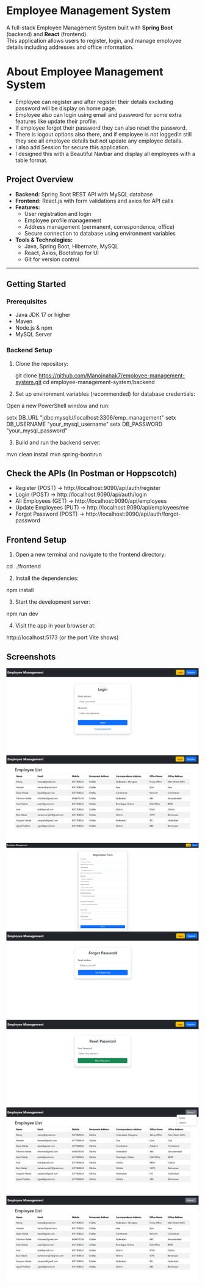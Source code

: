 # Employee Management System

A full-stack Employee Management System built with **Spring Boot** (backend) and **React** (frontend).  
This application allows users to register, login, and manage employee details including addresses and office information.

# About Employee Management System

- Employee can register and after register their details excluding password will be display on home page.
- Employee also can login using email and password for some extra features like update their profile.
- If employee forgot their password they can also reset the password.
- There is logout options also there, and if employee is not loggedin still they see all employee details but not update any employee details.
- I also add Session for secure this application.
- I designed this with a Beautiful Navbar and display all employees with a table format.

## Project Overview

- **Backend:** Spring Boot REST API with MySQL database
- **Frontend:** React.js with form validations and axios for API calls
- **Features:**
  - User registration and login
  - Employee profile management
  - Address management (permanent, correspondence, office)
  - Secure connection to database using environment variables
- **Tools & Technologies:**
  - Java, Spring Boot, Hibernate, MySQL
  - React, Axios, Bootstrap for UI
  - Git for version control

---

## Getting Started

### Prerequisites

- Java JDK 17 or higher
- Maven
- Node.js & npm
- MySQL Server

### Backend Setup

1. Clone the repository:

   git clone https://github.com/Manojnahak7/employee-management-system.git
   cd employee-management-system/backend

2. Set up environment variables (recommended) for database credentials:

Open a new PowerShell window and run:

setx DB_URL "jdbc:mysql://localhost:3306/emp_management"
setx DB_USERNAME "your_mysql_username"
setx DB_PASSWORD "your_mysql_password"

3. Build and run the backend server:

mvn clean install
mvn spring-boot:run

## Check the APIs (In Postman or Hoppscotch)

- Register (POST) -> http://localhost:9090/api/auth/register
- Login (POST) -> http://localhost:9090/api/auth/login
- All Employees (GET) -> http://localhost:9090/api/employees
- Update Employees (PUT) -> http://localhost:9090/api/employees/me
- Forgot Password (POST) -> http://localhost:9090/api/auth/forgot-password

## Frontend Setup

1. Open a new terminal and navigate to the frontend directory:

cd ../frontend

2. Install the dependencies:

npm install

3. Start the development server:

npm run dev

4. Visit the app in your browser at:

http://localhost:5173 (or the port Vite shows)

## Screenshots

![Login Page](screenshots/loginpage.png)
![Home Page](screenshots/homepage.png)
![Register Page](screenshots/registrationpage.png)
![Forgot Password Page](screenshots/forgotpasswordpage.png)
![Reset Password Page](screenshots/resetpasswordpage.png)
![Logout Option](screenshots/logoutoption.png)
![After Login Page](screenshots/afterloginpage.png)
